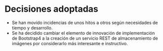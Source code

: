 # Decisiones adoptadas

- Se han movido incidencias de unos hitos a otros según necesidades de tiempo y desarrollo.
- Se ha decidido cambiar el elemento de innovación de implementación de Bootstrap4 a la creación de un servicio REST de almacenamiento de imágenes por considerarlo más interesante e instructivo.
